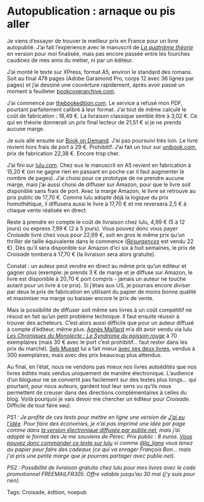 # Autopublication : arnaque ou pis aller

Je viens d’essayer de trouver le meilleur prix en France pour un livre autopublié. J’ai fait l’expérience avec le manuscrit de [*La quatrième théorie*](http://blog.tcrouzet.com/la-quatrieme-theorie/) en version pour moi finalisée, mais pas encore passée entre les fourches caudines de mes amis du métier, ni par un éditeur.

J’ai monté le texte sur XPress, format A5, environ le standard des romans. Soit au final 478 pages (Adobe Garamond Pro, corps 12 avec 36 lignes par pages) et j’ai dessiné une couverture rapidement, après avoir passé un moment à feuilleter [bookcoverarchive.com](http://bookcoverarchive.com).

J’ai commencé par [thebookedition.com](http://www.thebookedition.com/). Le service a refusé mon PDF, pourtant parfaitement calibré à leur format. J’ai tout de même calculé le coût de fabrication : 18,49 €. La livraison classique semble être à 3,02 €. Ce qui en théorie donnerait un prix final lecteur de 21,51 € si je ne prends aucune marge.

Je suis allé ensuite sur [Book on Demand](http://www.bod.fr). J’ai pas poursuivi très loin. Le livre revient hors frais de port à 29 €. Prohibitif. J’ai fait un tour sur [unibook.com](http://www.unibook.com/), prix de fabrication 22,38 €. Encore trop cher.

J’ai fini sur [lulu.com](http://www.lulu.com). Chez eux le manuscrit en A5 revient en fabrication à 15,20 € (on ne gagne rien en passant en poche car il faut augmenter le nombre de pages). J’ai choisi pour ce prototype de ne prendre aucune marge, mais j’ai aussi choisi de diffuser sur Amazon, pour que le livre soit disponible sans frais de port. Avec la marge Amazon, le livre se retrouve au prix public de 17,70 €. Comme lulu adopte déjà la logique du prix homothétique, il diffusera aussi le livre à 17,70 € et me reversera 2,5 € à chaque vente réalisée en direct.

Reste à prendre en compte le coût de livraison chez lulu, 4,99 € (5 à 12 jours) ou express 7,99 € (2 à 5 jours). Vous pouvez donc vous payer *Croisade* livré chez vous pour 22,69 €, soit en gros le même prix qu’un thriller de taille équivalente dans le commence ([*Résurgences*](http://blog.tcrouzet.com/2010/05/12/desespoir-espoir/) est vendu 22 €). Dès qu’il sera disponible sur Amazon d’ici six à huit semaines, le prix de *Croisade* tombera à 17,70 € (la livraison sera alors gratuite).

Constat : un auteur peut vendre en direct au même prix qu’un éditeur et gagner plus (exemple: je prends 3 € de marge et je diffuse sur Amazon, le livre est disponible à 20,70 € port compris - jamais un auteur ne touche autant pour un livre à ce prix). Si j’étais aux US, je pourrais encore diviser par deux le prix de fabrication en utilisant du papier de moins bonne qualité et maximiser ma marge ou baisser encore le prix de vente.

Mais la possibilité de diffuser soit même ses livres à un coût compétitif ne résout en fait qu’un petit problème technique. Il faut ensuite réussir à trouver des acheteurs. C’est alors aussi difficile que pour un auteur diffusé à compte d’éditeur, même plus. [Agnès Maillard](http://blog.monolecte.fr/) m’a dit avoir vendu via lulu [*Les Chroniques du Monolecte : Le Syndrome du poisson rouge*](http://www.lulu.com/product/couverture-souple/les-chroniques-du-monolecte-le-syndrome-du-poisson-rouge/6058676) à 70 exemplaires (mais 30 € avec le port c’est prohibitif… faut rester dans les prix du marché). [Seb Musset](http://sebmusset.blogspot.com/) lui a fait mieux [avec ses deux livres](http://www.lulu.com/browse/search.php?fSearchFamily=-1&fSearchData[author]=SEB+MUSSET), vendus à 300 exemplaires, mais avec des prix beaucoup plus attendus.

Au final, en l’état, nous ne vendons pas mieux nos livres autoédités que nos livres édités mais vendus uniquement de manière électronique. L’audience d’un blogueur ne se convertit pas facilement sur des textes plus longs… qui pourtant, pour nous auteurs, gardent tout leur sens vu qu’ils nous permettent de creuser dans des directions complémentaires à celles du blog. Voilà pourquoi je vais devoir me chercher un éditeur pour *Croisade*. Difficile de tout faire seul.

*PS1 : Je profite de ces tests pour mettre en ligne une version de [*J’ai eu l’idée*](http://blog.tcrouzet.com/id/). Pour faire des économies, je n’ai pas imprimé une idée par page comme dans [la version électronique diffusée par publie.net](http://www.publie.net/tnc/spip.php?article320), mais j’ai adopté le format des *Je me souviens* de Pérec. Prix public : 8 euros. [Vous pouvez donc commander ce texte sur lulu](http://www.lulu.com/product/livre-broch%C3%A9/jai-eu-lid%C3%A9e/10993809) si comme [@la\_ligne](http://twitter.com/la_ligne) vous tenez au papier pour faire des cadeaux (ce qui va enrager François Bon... mais j'ai pris une petite marge que je pourrais partager avec publie.net).* 

*PS2 : Possibilité de livraison gratuite chez lulu pour mes livres avec le code promotionnel FREEMAILFR305. Offre valable jusqu’au 30 mai (j’y suis pour rien).*

Tags: Croisade, édition, noepub